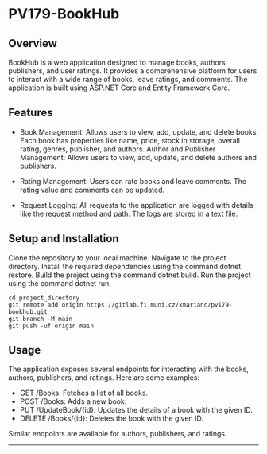 # PV179-BookHub



## Overview

BookHub is a web application designed to manage books, authors, publishers, and user ratings. It provides a comprehensive platform for users to interact with a wide range of books, leave ratings, and comments. The application is built using ASP.NET Core and Entity Framework Core.

## Features

- Book Management: Allows users to view, add, update, and delete books. Each book has properties like name, price, stock in storage, overall rating, genres, publisher, and authors.
Author and Publisher Management: Allows users to view, add, update, and delete authors and publishers.


- Rating Management: Users can rate books and leave comments. The rating value and comments can be updated.


- Request Logging: All requests to the application are logged with details like the request method and path. The logs are stored in a text file.

## Setup and Installation

Clone the repository to your local machine.
Navigate to the project directory.
Install the required dependencies using the command dotnet restore.
Build the project using the command dotnet build.
Run the project using the command dotnet run.

```
cd project_directory
git remote add origin https://gitlab.fi.muni.cz/xmarianc/pv179-bookhub.git
git branch -M main
git push -uf origin main
```

## Usage
The application exposes several endpoints for interacting with the books, authors, publishers, and ratings. Here are some examples:
- GET /Books: Fetches a list of all books.
- POST /Books: Adds a new book.
- PUT /UpdateBook/{id}: Updates the details of a book with the given ID.
- DELETE /Books/{id}: Deletes the book with the given ID.

Similar endpoints are available for authors, publishers, and ratings.

***